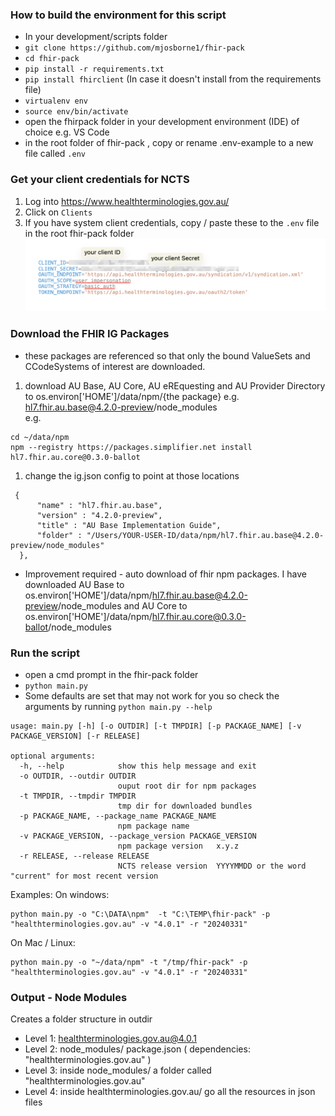 ### How to build the environment for this script
   *  In your development/scripts folder 
   * ```git clone https://github.com/mjosborne1/fhir-pack```
   * ```cd fhir-pack```
   * ```pip install -r requirements.txt```
   * ```pip install fhirclient```   (In case it doesn't install from the requirements file)
   * ```virtualenv env```
   * ```source env/bin/activate```
   * open the fhirpack folder in your development environment (IDE) of choice e.g. VS Code 
   * in the root folder of fhir-pack , copy or rename .env-example to a new file called ```.env```


### Get your client credentials for NCTS
   1. Log into https://www.healthterminologies.gov.au/
   1. Click on `Clients`
   1. If you have system client credentials, copy / paste these to the ```.env``` file in the root fhir-pack folder
   ![image](env-file.png ".env")

### Download the FHIR IG Packages
  * these packages are referenced so that only the bound ValueSets and CCodeSystems of interest are downloaded.
  1. download AU Base, AU Core, AU eREquesting and AU Provider Directory to os.environ['HOME']/data/npm/{the package} e.g. hl7.fhir.au.base@4.2.0-preview/node_modules  
  e.g.
  ```
  cd ~/data/npm
  npm --registry https://packages.simplifier.net install hl7.fhir.au.core@0.3.0-ballot
  ```
  1. change the ig.json config to point at those locations
  ```
   {
        "name" : "hl7.fhir.au.base",
        "version" : "4.2.0-preview",
        "title" : "AU Base Implementation Guide",
        "folder" : "/Users/YOUR-USER-ID/data/npm/hl7.fhir.au.base@4.2.0-preview/node_modules"
    },
  ```
  * Improvement required - auto download of fhir npm packages. I have downloaded AU Base to os.environ['HOME']/data/npm/hl7.fhir.au.base@4.2.0-preview/node_modules and AU Core to os.environ['HOME']/data/npm/hl7.fhir.au.core@0.3.0-ballot/node_modules

### Run the script
   * open a cmd prompt in the fhir-pack folder
   * `python main.py`
   * Some defaults are set that may not work for you so check the arguments by running `python main.py --help`
```
usage: main.py [-h] [-o OUTDIR] [-t TMPDIR] [-p PACKAGE_NAME] [-v PACKAGE_VERSION] [-r RELEASE]

optional arguments:
  -h, --help            show this help message and exit
  -o OUTDIR, --outdir OUTDIR
                        ouput root dir for npm packages
  -t TMPDIR, --tmpdir TMPDIR
                        tmp dir for downloaded bundles
  -p PACKAGE_NAME, --package_name PACKAGE_NAME
                        npm package name
  -v PACKAGE_VERSION, --package_version PACKAGE_VERSION
                        npm package version   x.y.z
  -r RELEASE, --release RELEASE
                        NCTS release version  YYYYMMDD or the word "current" for most recent version
```

Examples:
On windows: 
```
python main.py -o "C:\DATA\npm"  -t "C:\TEMP\fhir-pack" -p "healthterminologies.gov.au" -v "4.0.1" -r "20240331"
```

On Mac / Linux:
```
python main.py -o "~/data/npm" -t "/tmp/fhir-pack" -p "healthterminologies.gov.au" -v "4.0.1" -r "20240331"
```

### Output - Node Modules
Creates a folder structure in outdir
 *  Level 1: healthterminologies.gov.au@4.0.1
 *  Level 2: node_modules/  package.json ( dependencies: "healthterminologies.gov.au" )
 *  Level 3: inside node_modules/ a folder called "healthterminologies.gov.au"
 *  Level 4: inside healthterminologies.gov.au/ go all the resources in json files